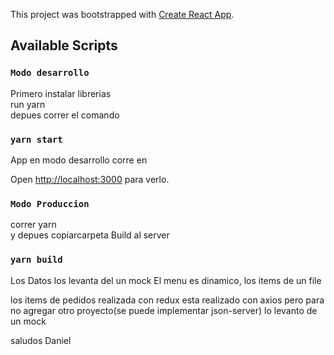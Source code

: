 This project was bootstrapped with [Create React App](https://github.com/facebook/create-react-app).

## Available Scripts

### `Modo desarrollo`  
Primero  instalar librerias  <br />
run yarn <br />
depues correr el comando <br />
### `yarn start`
App en modo desarrollo corre en <br />

Open [http://localhost:3000](http://localhost:3000) para verlo.

### `Modo Produccion`
correr yarn  
y depues copiarcarpeta Build al server
### `yarn build`


Los Datos los levanta del un mock
El menu es dinamico, los items de un file

los items de pedidos realizada con redux esta realizado con axios pero para no agregar otro proyecto(se puede implementar json-server)  lo levanto de un mock

saludos Daniel

